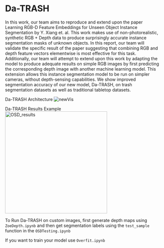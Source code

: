 # Da-TRASH

In this work, our team aims to reproduce and extend upon the paper Learning RGB-D Feature Embeddings for Unseen Object Instance Segmentation by Y. Xiang et. al. This work makes use of non-photorealistic, synthetic RGB + Depth data to produce surprisingly accurate instance segmentation masks of unknown objects. In this report, our team will validate the specific result of the paper suggesting that combining RGB and depth feature vectors elementwise is most effective for this task. Additionally, our team will attempt to extend upon this work by adapting the model to produce adequate results on simple RGB images by first predicting the corresponding depth image with another machine learning model. This extension allows this instance segmentation model to be run on simpler cameras, without depth-sensing capabilities. We show improved segmentation accuracy of our new model, Da-TRASH, on trash segmentation datasets as well as traditional tabletop datasets.

Da-TRASH Architecture
![newVis](https://user-images.githubusercontent.com/29879582/233763531-27b18af0-4001-4a55-823a-820b55a046ee.png)

Da-TRASH Results Example <br>
<img width="333" alt="OSD_results" src="https://user-images.githubusercontent.com/29879582/233763529-394bc13c-1d6d-41c0-9b65-3e5a3866b00c.png">

To Run Da-TRASH on custom images, first generate depth maps using `ZoeDepth.ipynb` and then get segmentation labels using the `test_sample` function in the `OSDTesting.ipynb`

If you want to train your model use `Overfit.ipynb`
